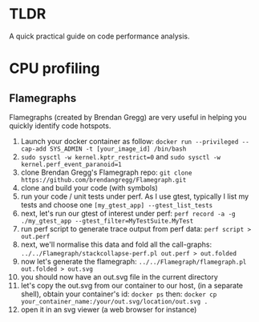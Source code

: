 # TLDR

A quick practical guide on code performance analysis.

# CPU profiling

## Flamegraphs

Flamegraphs (created by Brendan Gregg) are very useful in helping you quickly identify code hotspots. 

1. Launch your docker container as follow: `docker run --privileged --cap-add SYS_ADMIN -t [your_image_id] /bin/bash`
2. `sudo sysctl -w kernel.kptr_restrict=0` and `sudo sysctl -w kernel.perf_event_paranoid=1`
3. clone Brendan Gregg's Flamegraph repo: `git clone https://github.com/brendangregg/Flamegraph.git`
4. clone and build your code (with symbols)
5. run your code / unit tests under perf. As I use gtest, typically I list my  tests and choose one `[my_gtest_app] --gtest_list_tests`
6. next, let's run our gtest of interest under perf: `perf record -a -g ./my_gtest_app --gtest_filter=MyTestSuite.MyTest`
7. run perf script to generate trace output from perf data: `perf script > out.perf`
8. next, we'll normalise this data and fold all the call-graphs: `../../Flamegraph/stackcollapse-perf.pl out.perf > out.folded`
9. now let's generate the flamegraph: `../../Flamegraph/flamegraph.pl out.folded > out.svg`
10. you should now have an out.svg file in the current directory
11. let's copy the out.svg from our container to our host, (in a separate shell), obtain your container's id: `docker ps` then: `docker cp your_container_name:/your/out.svg/location/out.svg .`
12. open it in an svg viewer (a web browser for instance)

